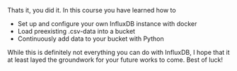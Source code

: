 Thats it, you did it. In this course you have learned how to

- Set up and configure your own InfluxDB instance with docker
- Load preexisting .csv-data into a bucket
- Continuously add data to your bucket with Python

While this is definitely not everything you can do with InfluxDB, I hope that it at least layed the groundwork for your future works to come.
Best of luck!